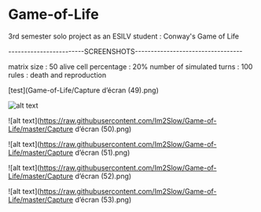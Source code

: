 # Game-of-Life

3rd semester solo project as an ESILV student : Conway's Game of Life

------------------------SCREENSHOTS----------------------------------

matrix size : 50 
alive cell percentage : 20%
number of simulated turns : 100
rules : death and reproduction

[test](Game-of-Life/Capture d’écran (49).png)




![alt text](https://raw.githubusercontent.com/Im2Slow/Game-of-Life/master/Capture_d’écran_(49).png)







![alt text](https://raw.githubusercontent.com/Im2Slow/Game-of-Life/master/Capture d’écran (50).png)







![alt text](https://raw.githubusercontent.com/Im2Slow/Game-of-Life/master/Capture d’écran (51).png)







![alt text](https://raw.githubusercontent.com/Im2Slow/Game-of-Life/master/Capture d’écran (52).png)






![alt text](https://raw.githubusercontent.com/Im2Slow/Game-of-Life/master/Capture d’écran (53).png)
